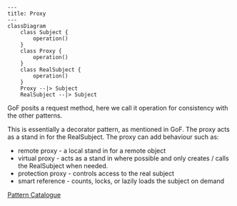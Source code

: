 ```mermaid
---
title: Proxy
---
classDiagram
    class Subject {
        operation()
    }
    class Proxy {
        operation()
    }
    class RealSubject {
        operation()
    }
    Proxy --|> Subject
    RealSubject --|> Subject
```

GoF posits a request method, here we call it operation for consistency with the
other patterns.

This is essentially a decorator pattern, as mentioned in GoF. The proxy acts as
a stand in for the RealSubject. The
proxy can add behaviour such as:

* remote proxy - a local stand in for a remote object
* virtual proxy - acts as a stand in where possible and only creates / calls the
  RealSubject when needed.
* protection proxy - controls access to the real subject
* smart reference - counts, locks, or lazily loads the subject on demand

[Pattern Catalogue](../../Catalogue.md)